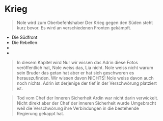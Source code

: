 # Krieg
> Nole wird zum Oberbefehlshaber Der Krieg gegen den Süden steht kurz bevor. Es wird an verschiedenen Fronten gekämpft.
* Die Südfront
* Die Rebellen
*
*
> In diesem Kapitel wird
Nur wir wissen das Adrin diese Fotos veröffentlich hat, Nole weiss das, Lia nicht. Nole weiss nicht warum sein Bruder das getan hat aber er hat sich geschworen es herauszufinden. Wir wissen davon NICHTS! Nole weiss davon auch noch nichts. Adrin ist derjenige der tief in der Verschwörung platziert ist.

> Tod vom Chef der Inneren Sicherheit
Ardin war nicht darin verwickelt. Nicht direkt aber der Chef der inneren Sicherheit wurde Umgebracht weil die Verschwörung ihre Verbindungen in die bestehende Regierung gekappt hat.
